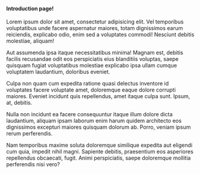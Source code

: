 
#### Introduction page!

Lorem ipsum dolor sit amet, consectetur adipisicing elit. Vel temporibus voluptatibus unde facere aspernatur maiores, totam dignissimos earum reiciendis, explicabo odio, enim sed a voluptates commodi! Nesciunt debitis molestiae, aliquam!

Aut assumenda ipsa itaque necessitatibus minima! Magnam est, debitis facilis recusandae odit eos perspiciatis eius blanditiis voluptas, saepe quisquam fugiat voluptatibus molestiae explicabo ipsa ullam cumque voluptatem laudantium, doloribus eveniet.

Culpa non quam cum expedita ratione quasi delectus inventore id voluptates facere voluptate amet, doloremque eaque dolore corrupti maiores. Eveniet incidunt quis repellendus, amet itaque culpa sunt. Ipsum, at, debitis.

Nulla non incidunt ea facere consequuntur itaque illum dolore dicta laudantium, aliquam ipsam laborum enim harum quidem architecto eos dignissimos excepturi maiores quisquam dolorum ab. Porro, veniam ipsum rerum perferendis.

Nam temporibus maxime soluta doloremque similique expedita aut eligendi cum quia, impedit nihil magni. Sapiente debitis, praesentium eos asperiores repellendus obcaecati, fugit. Animi perspiciatis, saepe doloremque mollitia perferendis nisi vero?

